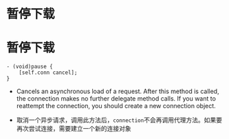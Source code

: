 # 暂停下载

# 暂停下载

```objc
- (void)pause {
    [self.conn cancel];
}
```

* Cancels an asynchronous load of a request.
After this method is called, the connection makes no further delegate method calls. If you want to reattempt the connection, you should create a new connection object.

* 取消一个异步请求，调用此方法后，`connection`不会再调用代理方法。如果要再次尝试连接，需要建立一个新的连接对象
